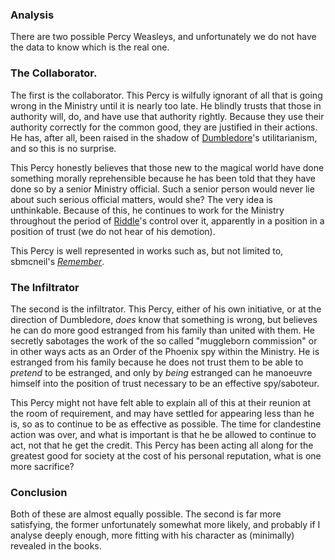 
### Analysis

There are two possible Percy Weasleys, and unfortunately we do not have the
data to know which is the real one.

### The Collaborator.

The first is the collaborator. This Percy is wilfully ignorant of all that is
going wrong in the Ministry until it is nearly too late. He blindly trusts
that those in authority will, do, and have use that authority rightly. Because
they use their authority correctly for the common good, they are justified in
their actions. He has, after all, been raised in the shadow of [Dumbledore][]'s
utilitarianism, and so this is no surprise.

[Dumbledore]: </Harrypedia/people/Dumbledore/Albus Percival Wulfric Brian/>

This Percy honestly believes that those new to the magical world have done
something morally reprehensible because he has been told that they have done so
by a senior Ministry official. Such a senior person would never lie about such
serious official matters, would she? The very idea is unthinkable. Because of
this, he continues to work for the Ministry throughout the period of
[Riddle][]'s control over it, apparently in a position in a position of trust
(we do not hear of his demotion).

[Riddle]: </Harrypedia/people/Riddle/Tom Marvolo/>

This Percy is well represented in works such as, but not limited to, sbmcneil's _[Remember][]_.

[Remember]: https://www.fanfiction.net/s/4936039

### The Infiltrator

The second is the infiltrator. This Percy, either of his own initiative, or at
the direction of Dumbledore, _does_ know that something is wrong, but believes
he can do more good estranged from his family than united with them. He
secretly sabotages the work of the so called "muggleborn commission" or in
other ways acts as an Order of the Phoenix spy within the Ministry. He is
estranged from his family because he does not trust them to be able to
_pretend_ to be estranged, and only by _being_ estranged can he manoeuvre himself
into the position of trust necessary to be an effective spy/saboteur.

This Percy might not have felt able to explain all of this at their reunion at
the room of requirement, and may have settled for appearing less than he is, so
as to continue to be as effective as possible. The time for clandestine action
was over, and what is important is that he be allowed to continue to act, not
that he get the credit. This Percy has been acting all along for the greatest
good for society at the cost of his personal reputation, what is one more
sacrifice?

### Conclusion

Both of these are almost equally possible. The second is far more satisfying,
the former unfortunately somewhat more likely, and probably if I analyse
deeply enough, more fitting with his character as (minimally) revealed in the
books.
